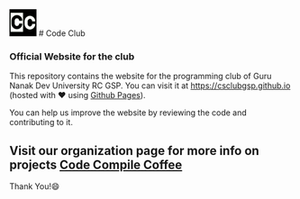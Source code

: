 <img src="/assets/images/logo.jpg" width="48">
# Code Club

### Official Website for the club

This repository contains the website for the programming club of Guru Nanak Dev University RC GSP. You can visit it at https://csclubgsp.github.io (hosted with :heart: using [Github Pages](https://github.io)).

You can help us improve the website by reviewing the code and contributing to it.

## Visit our organization page for more info on projects [Code Compile Coffee](https://github.com/CodeCompileCoffee)

Thank You!:smile:
